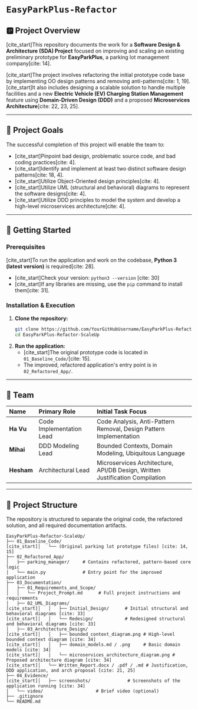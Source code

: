 # `EasyParkPlus-Refactor`

## 🅿️ Project Overview

[cite\_start]This repository documents the work for a **Software Design & Architecture (SDA) Project** focused on improving and scaling an existing preliminary prototype for **EasyParkPlus**, a parking lot management company[cite: 14].

[cite\_start]The project involves refactoring the initial prototype code base by implementing OO design patterns and removing anti-patterns[cite: 1, 19]. [cite\_start]It also includes designing a scalable solution to handle multiple facilities and a new **Electric Vehicle (EV) Charging Station Management** feature using **Domain-Driven Design (DDD)** and a proposed **Microservices Architecture**[cite: 22, 23, 25].

-----

## 🎯 Project Goals

The successful completion of this project will enable the team to:

  * [cite\_start]Pinpoint bad design, problematic source code, and bad coding practices[cite: 4].
  * [cite\_start]Identify and implement at least two distinct software design patterns[cite: 18, 4].
  * [cite\_start]Utilize Object-Oriented design principles[cite: 4].
  * [cite\_start]Utilize UML (structural and behavioral) diagrams to represent the software designs[cite: 4].
  * [cite\_start]Utilize DDD principles to model the system and develop a high-level microservices architecture[cite: 4].

-----

## 🚀 Getting Started

### Prerequisites

[cite\_start]To run the application and work on the codebase, **Python 3 (latest version)** is required[cite: 28].

  * [cite\_start]Check your version: `python3 --version` [cite: 30]
  * [cite\_start]If any libraries are missing, use the `pip` command to install them[cite: 31].

### Installation & Execution

1.  **Clone the repository:**
    ```bash
    git clone https://github.com/YourGitHubUsername/EasyParkPlus-Refactor-ScaleUp.git
    cd EasyParkPlus-Refactor-ScaleUp
    ```
2.  **Run the application:**
      * [cite\_start]The original prototype code is located in `01_Baseline_Code/`[cite: 15].
      * The improved, refactored application's entry point is in `02_Refactored_App/`.

-----

## 👥 Team

| Name | Primary Role | Initial Task Focus |
| :--- | :--- | :--- |
| **Ha Vu** | Code Implementation Lead | Code Analysis, Anti-Pattern Removal, Design Pattern Implementation |
| **Mihai** | DDD Modeling Lead | Bounded Contexts, Domain Modeling, Ubiquitous Language |
| **Hesham** | Architectural Lead | Microservices Architecture, API/DB Design, Written Justification Compilation |

-----

## 📂 Project Structure

The repository is structured to separate the original code, the refactored solution, and all required documentation artifacts.

```
EasyParkPlus-Refactor-ScaleUp/
├── 01_Baseline_Code/
[cite_start]│   └── (Original parking lot prototype files) [cite: 14, 15]
├── 02_Refactored_App/
│   ├── parking_manager/     # Contains refactored, pattern-based core logic
│   └── main.py              # Entry point for the improved application
├── 03_Documentation/
│   ├── 01_Requirements_and_Scope/
│   │   └── Project_Prompt.md      # Full project instructions and requirements
│   ├── 02_UML_Diagrams/
[cite_start]│   │   ├── Initial_Design/      # Initial structural and behavioral diagrams [cite: 33]
[cite_start]│   │   └── Redesign/            # Redesigned structural and behavioral diagrams [cite: 33]
│   ├── 03_Architecture_Design/
[cite_start]│   │   ├── bounded_context_diagram.png # High-level bounded context diagram [cite: 34]
[cite_start]│   │   ├── domain_models.md / .png     # Basic domain models [cite: 34]
[cite_start]│   │   └── microservices_architecture_diagram.png # Proposed architecture diagram [cite: 34]
[cite_start]│   └── Written_Report.docx / .pdf / .md # Justification, DDD application, and arch proposal [cite: 21, 25]
├── 04_Evidence/
[cite_start]│   ├── screenshots/              # Screenshots of the application running [cite: 34]
│   └── video/                    # Brief video (optional)
├── .gitignore
└── README.md
```
